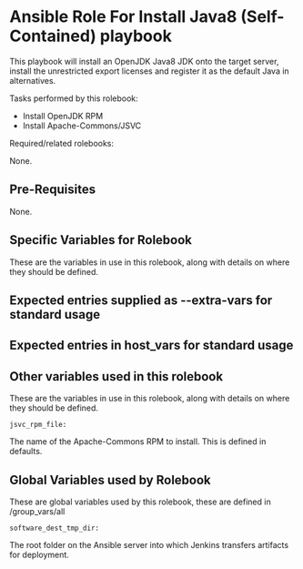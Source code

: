 Ansible Role For Install Java8 (Self-Contained) playbook
=========================================

This playbook will install an OpenJDK Java8 JDK onto the target server, install the unrestricted export licenses and register it as the default Java in alternatives.

Tasks performed by this rolebook:

* Install OpenJDK RPM
* Install Apache-Commons/JSVC

Required/related rolebooks:

None.

Pre-Requisites
--------------

None.

Specific Variables for Rolebook
-------------------------------
These are the variables in use in this rolebook, along with details on where they should be defined.

Expected entries supplied as --extra-vars for standard usage
------------------------------------------------------------

Expected entries in host_vars for standard usage
------------------------------------------------

Other variables used in this rolebook
-------------------------------------
These are the variables in use in this rolebook, along with details on where they should be defined.

```
jsvc_rpm_file:
```
The name of the Apache-Commons RPM to install.  This is defined in defaults.

Global Variables used by Rolebook
-------------------------------
These are global variables used by this rolebook, these are defined in /group_vars/all

```
software_dest_tmp_dir:
```
The root folder on the Ansible server into which Jenkins transfers artifacts for deployment.

